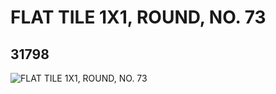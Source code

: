 # FLAT TILE 1X1, ROUND, NO. 73
## 31798
![FLAT TILE 1X1, ROUND, NO. 73](https://lc-www-live-s.legocdn.com/media/bricks/5/2/6179277.jpg)